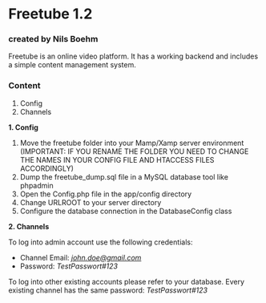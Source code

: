 # Freetube 1.2
### created by Nils Boehm

Freetube is an online video platform. It has a working backend and includes a  simple content management system.

### Content
1. Config
2. Channels


**1. Config**

1. Move the freetube folder into your Mamp/Xamp server environment (IMPORTANT: IF YOU RENAME THE FOLDER YOU NEED TO CHANGE THE NAMES IN YOUR CONFIG FILE AND HTACCESS FILES ACCORDINGLY)
2. Dump the freetube_dump.sql file in a MySQL database tool like phpadmin
3. Open the Config.php file in the app/config directory
4. Change URLROOT to your server directory
5. Configure the database connection in the DatabaseConfig class


**2. Channels**

To log into admin account use the following credentials:
* Channel Email: *john.doe@gmail.com*
* Password: *TestPasswort#123*

To log into other existing accounts please refer to your database. Every existing channel has the same password: *TestPasswort#123*

